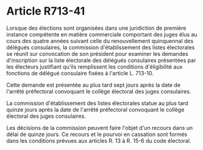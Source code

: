 # Article R713-41

Lorsque des élections sont organisées dans une juridiction de première instance compétente en matière commerciale comportant des juges élus au cours des quatre années suivant celle du renouvellement quinquennal des délégués consulaires, la commission d'établissement des listes électorales se réunit sur convocation de son président pour examiner les demandes d'inscription sur la liste électorale des délégués consulaires présentées par les électeurs justifiant qu'ils remplissent les conditions d'éligibilité aux fonctions de délégué consulaire fixées à l'article L. 713-10.

Cette demande est présentée au plus tard sept jours après la date de l'arrêté préfectoral convoquant le collège électoral des juges consulaires.

La commission d'établissement des listes électorales statue au plus tard quinze jours après la date de l'arrêté préfectoral convoquant le collège électoral des juges consulaires.

Les décisions de la commission peuvent faire l'objet d'un recours dans un délai de quinze jours. Ce recours et le pourvoi en cassation sont formés dans les conditions prévues aux articles R. 13 à R. 15-6 du code électoral.
